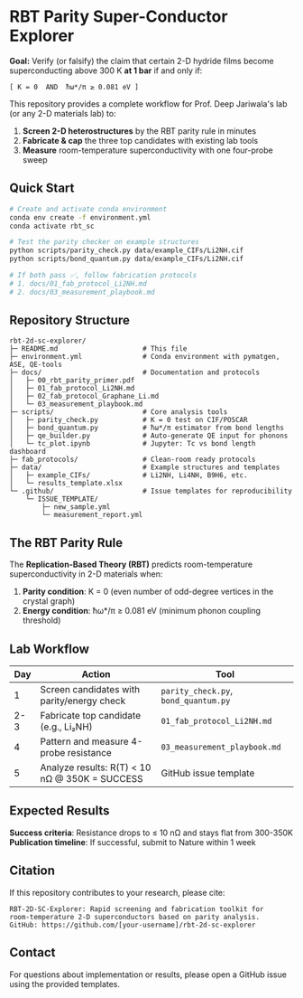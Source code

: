 # RBT Parity Super-Conductor Explorer

**Goal:** Verify (or falsify) the claim that certain 2-D hydride films become superconducting above 300 K **at 1 bar** if and only if:

```
[ K = 0  AND  ħω*/π ≥ 0.081 eV ]
```

This repository provides a complete workflow for Prof. Deep Jariwala's lab (or any 2-D materials lab) to:

1. **Screen 2-D heterostructures** by the RBT parity rule in minutes
2. **Fabricate & cap** the three top candidates with existing lab tools  
3. **Measure** room-temperature superconductivity with one four-probe sweep

## Quick Start

```bash
# Create and activate conda environment
conda env create -f environment.yml
conda activate rbt_sc

# Test the parity checker on example structures
python scripts/parity_check.py data/example_CIFs/Li2NH.cif
python scripts/bond_quantum.py data/example_CIFs/Li2NH.cif

# If both pass ✅, follow fabrication protocols
# 1. docs/01_fab_protocol_Li2NH.md
# 2. docs/03_measurement_playbook.md
```

## Repository Structure

```
rbt-2d-sc-explorer/
├─ README.md                     # This file
├─ environment.yml               # Conda environment with pymatgen, ASE, QE-tools
├─ docs/                         # Documentation and protocols
│   ├─ 00_rbt_parity_primer.pdf
│   ├─ 01_fab_protocol_Li2NH.md
│   ├─ 02_fab_protocol_Graphane_Li.md
│   └─ 03_measurement_playbook.md
├─ scripts/                      # Core analysis tools
│   ├─ parity_check.py           # K = 0 test on CIF/POSCAR
│   ├─ bond_quantum.py           # ħω*/π estimator from bond lengths
│   ├─ qe_builder.py             # Auto-generate QE input for phonons
│   └─ tc_plot.ipynb             # Jupyter: Tc vs bond length dashboard
├─ fab_protocols/                # Clean-room ready protocols
├─ data/                         # Example structures and templates
│   ├─ example_CIFs/             # Li2NH, Li4NH, B9H6, etc.
│   └─ results_template.xlsx
└─ .github/                      # Issue templates for reproducibility
    └─ ISSUE_TEMPLATE/
        ├─ new_sample.yml
        └─ measurement_report.yml
```

## The RBT Parity Rule

The **Replication-Based Theory (RBT)** predicts room-temperature superconductivity in 2-D materials when:

1. **Parity condition**: K = 0 (even number of odd-degree vertices in the crystal graph)
2. **Energy condition**: ħω*/π ≥ 0.081 eV (minimum phonon coupling threshold)

## Lab Workflow

| Day | Action | Tool |
|-----|--------|------|
| 1 | Screen candidates with parity/energy check | `parity_check.py`, `bond_quantum.py` |
| 2-3 | Fabricate top candidate (e.g., Li₂NH) | `01_fab_protocol_Li2NH.md` |
| 4 | Pattern and measure 4-probe resistance | `03_measurement_playbook.md` |
| 5 | Analyze results: R(T) < 10 nΩ @ 350K = SUCCESS | GitHub issue template |

## Expected Results

**Success criteria**: Resistance drops to ≤ 10 nΩ and stays flat from 300-350K
**Publication timeline**: If successful, submit to Nature within 1 week

## Citation

If this repository contributes to your research, please cite:
```
RBT-2D-SC-Explorer: Rapid screening and fabrication toolkit for 
room-temperature 2-D superconductors based on parity analysis.
GitHub: https://github.com/[your-username]/rbt-2d-sc-explorer
```

## Contact

For questions about implementation or results, please open a GitHub issue using the provided templates. 